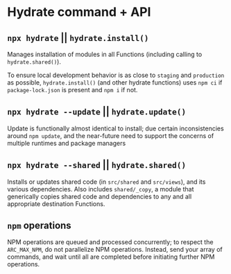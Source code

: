 # Hydrate command + API

## `npx hydrate` || `hydrate.install()`

Manages installation of modules in all Functions (including calling to `hydrate.shared()`).

To ensure local development behavior is as close to `staging` and `production` as possible, `hydrate.install()` (and other hydrate functions) uses `npm ci` if `package-lock.json` is present and `npm i` if not.


## `npx hydrate --update` || `hydrate.update()`

Update is functionally almost identical to install; due certain inconsistencies around `npm update`, and the near-future need to support the concerns of multiple runtimes and package managers


## `npx hydrate --shared` || `hydrate.shared()`

Installs or updates shared code (in `src/shared` and `src/views`), and its various dependencies. Also includes `shared/_copy`, a module that generically copies shared code and dependencies to any and all appropriate destination Functions.


## `npm` operations

NPM operations are queued and processed concurrently; to respect the `ARC_MAX_NPM`, do not parallelize NPM operations. Instead, send your array of commands, and wait until all are completed before initiating further NPM operations. 
